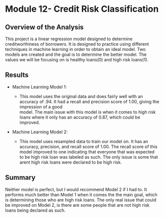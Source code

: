 # Module 12- Credit Risk Classification

## Overview of the Analysis

This project is a linear regression model designed to determine creditworthiness of borrowers. It is designed to practice using different techniques in machine learning in order to obtain an ideal model. Two models are created and the goal is to determine the better model. The values we will be focusing on is healthy loans(0) and high risk loans(1).

## Results

* Machine Learning Model 1:
  * This model uses the original data and does fairly well with an accuracy of .94. It had a recall and precision score of 1.00, giving the impression of a good   
    model. The main issue with this model is when it comes to high risk loans where it only has an accuracy of 0.87, which could be improved.

* Machine Learning Model 2:
  * This model uses resampled data to train our model on. It has an accuracy, precision, and recall score of 1.00. The recall score of this model improved to one indicating that everyone that was expected to be high risk loan was labeled as such. The only issue is some that arent high risk loans were declared to be high risk.

## Summary

Neither model is perfect, but I would recommend Model 2 if I had to. It performs much better than Model 1 when it comes the the main goal, which is determining those who are high risk loans. The only real issue that could be improved on Model 2, is there are some people that are not high risk loans being declared as such.
